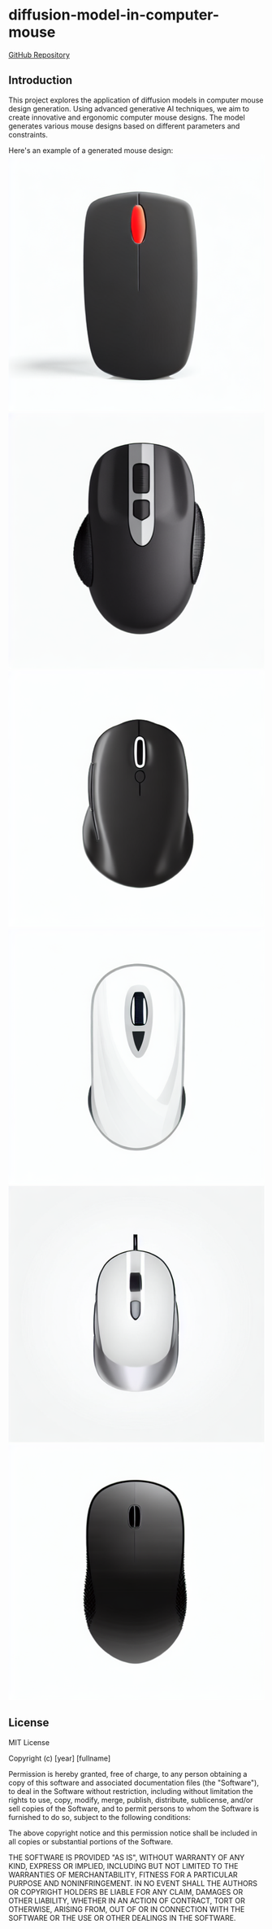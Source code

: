 # diffusion-model-in-computer-mouse
[GitHub Repository](https://github.com/Davidsea-z/diffusion-model-in-computer-mouse)

## Introduction
This project explores the application of diffusion models in computer mouse design generation. Using advanced generative AI techniques, we aim to create innovative and ergonomic computer mouse designs. The model generates various mouse designs based on different parameters and constraints.

Here's an example of a generated mouse design:
![Generated Mouse 0](generated_images/generated_0.png)
![Generated Mouse 1](generated_images/generated_1.png)
![Generated Mouse 2](generated_images/generated_2.png)
![Generated Mouse 3](generated_images/generated_3.png)
![Generated Mouse 4](generated_images/generated_4.png)
![Generated Mouse 5](generated_images/generated_5.png)

## License

MIT License

Copyright (c) [year] [fullname]

Permission is hereby granted, free of charge, to any person obtaining a copy
of this software and associated documentation files (the "Software"), to deal
in the Software without restriction, including without limitation the rights
to use, copy, modify, merge, publish, distribute, sublicense, and/or sell
copies of the Software, and to permit persons to whom the Software is
furnished to do so, subject to the following conditions:

The above copyright notice and this permission notice shall be included in all
copies or substantial portions of the Software.

THE SOFTWARE IS PROVIDED "AS IS", WITHOUT WARRANTY OF ANY KIND, EXPRESS OR
IMPLIED, INCLUDING BUT NOT LIMITED TO THE WARRANTIES OF MERCHANTABILITY,
FITNESS FOR A PARTICULAR PURPOSE AND NONINFRINGEMENT. IN NO EVENT SHALL THE
AUTHORS OR COPYRIGHT HOLDERS BE LIABLE FOR ANY CLAIM, DAMAGES OR OTHER
LIABILITY, WHETHER IN AN ACTION OF CONTRACT, TORT OR OTHERWISE, ARISING FROM,
OUT OF OR IN CONNECTION WITH THE SOFTWARE OR THE USE OR OTHER DEALINGS IN THE
SOFTWARE.
